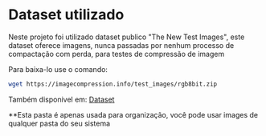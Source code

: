 # Dataset utilizado

Neste projeto foi utilizado dataset publico "The New Test Images", este dataset oferece imagens, nunca passadas por nenhum processo de compactação com perda, para testes de compressão de imagem

Para baixa-lo use o comando:

```bash
wget https://imagecompression.info/test_images/rgb8bit.zip
```

Também disponivel em:
[Dataset](https://imagecompression.info/test_images/)

**Esta pasta é apenas usada para organização, você pode usar images de qualquer pasta do seu sistema
